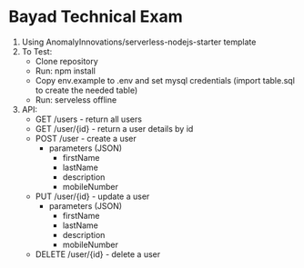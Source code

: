 # Bayad Technical Exam

1. Using AnomalyInnovations/serverless-nodejs-starter template
1. To Test:
    - Clone repository
    - Run: npm install
    - Copy env.example to .env and set mysql credentials (import table.sql to create the needed table)
    - Run: serveless offline
1. API:
    - GET /users - return all users
    - GET /user/{id} - return a user details by id
    - POST /user - create a user
      - parameters (JSON)
        - firstName
        - lastName
        - description
        - mobileNumber
    - PUT /user/{id} - update a user
      - parameters (JSON)
        - firstName
        - lastName
        - description
        - mobileNumber
    - DELETE /user/{id} - delete a user
        